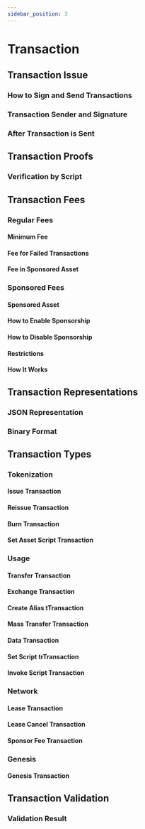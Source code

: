```yaml
---
sidebar_position: 3
---
```


# Transaction

## Transaction Issue

### How to Sign and Send Transactions


### Transaction Sender and Signature


### After Transaction is Sent


## Transaction Proofs

### Verification by Script

## Transaction Fees

### Regular Fees

#### Minimum Fee 

#### Fee for Failed Transactions

#### Fee in Sponsored Asset

### Sponsored Fees

#### Sponsored Asset

#### How to Enable Sponsorship

#### How to Disable Sponsorship

#### Restrictions

#### How It Works

## Transaction Representations

### JSON Representation

### Binary Format

## Transaction Types

### Tokenization

#### Issue Transaction

#### Reissue Transaction

#### Burn Transaction

#### Set Asset Script Transaction

### Usage

#### Transfer Transaction


#### Exchange Transaction


#### Create Alias tTransaction


#### Mass Transfer Transaction


#### Data Transaction


#### Set Script trTransaction


#### Invoke Script Transaction

### Network

#### Lease Transaction


#### Lease Cancel Transaction


#### Sponsor Fee Transaction

### Genesis

#### Genesis Transaction

## Transaction Validation

### Validation Result
